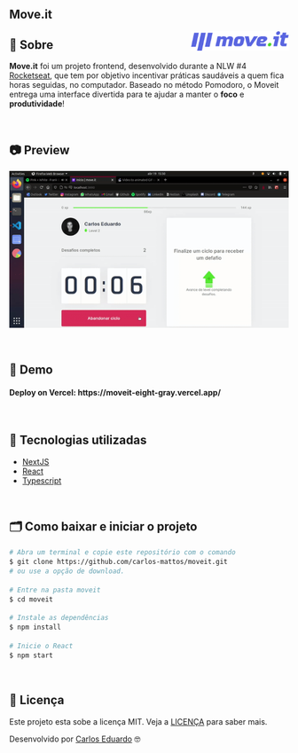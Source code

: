 ## Move.it

<img align="right" src="github-readme/logo.png" width="35%" alt="Moveit">

## 🔖 Sobre
<b>Move.it</b> foi um projeto frontend, desenvolvido durante a NLW #4 [Rocketseat]((https://rocketseat.com.br/)), que tem por objetivo incentivar práticas saudáveis a quem fica horas seguidas, no computador. Baseado no método Pomodoro, o Moveit entrega uma interface divertida para te ajudar a manter o <b>foco</b> e <b>produtividade</b>!

</br>

## 📷 Preview
<p align="center">
  <img src="github-readme/demo.gif" alt="demonstracao">
</p>

</br>

## 👀 Demo
<h4>Deploy on Vercel: https://moveit-eight-gray.vercel.app/</h4>

</br>

## 🚀 Tecnologias utilizadas

- [NextJS](https://github.com/vercel/next.js/)
- [React](https://reactjs.org/)
- [Typescript](https://www.typescriptlang.org/)

</br>

## 🗂 Como baixar e iniciar o projeto

```bash
# Abra um terminal e copie este repositório com o comando
$ git clone https://github.com/carlos-mattos/moveit.git
# ou use a opção de download.

# Entre na pasta moveit
$ cd moveit

# Instale as dependências
$ npm install

# Inicie o React
$ npm start
```
</br>

## 📝 Licença

Este projeto esta sobe a licença MIT. Veja a [LICENÇA](https://opensource.org/licenses/MIT) para saber mais.

Desenvolvido por [Carlos Eduardo](https://www.linkedin.com/in/carlos-eduardo-andrade-de-mattos-a060b1182/) 🤓
